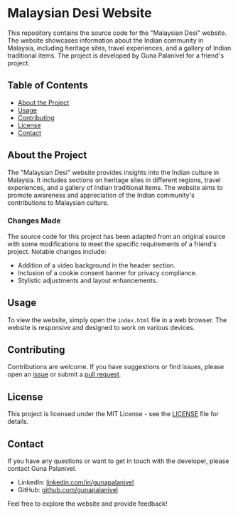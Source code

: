 # Malaysian Desi Website

This repository contains the source code for the "Malaysian Desi" website. The website showcases information about the Indian community in Malaysia, including heritage sites, travel experiences, and a gallery of Indian traditional items. The project is developed by Guna Palanivel for a friend's project.

## Table of Contents

- [About the Project](#about-the-project)
- [Usage](#usage)
- [Contributing](#contributing)
- [License](#license)
- [Contact](#contact)

## About the Project

The "Malaysian Desi" website provides insights into the Indian culture in Malaysia. It includes sections on heritage sites in different regions, travel experiences, and a gallery of Indian traditional items. The website aims to promote awareness and appreciation of the Indian community's contributions to Malaysian culture.

### Changes Made

The source code for this project has been adapted from an original source with some modifications to meet the specific requirements of a friend's project. Notable changes include:

- Addition of a video background in the header section.
- Inclusion of a cookie consent banner for privacy compliance.
- Stylistic adjustments and layout enhancements.

## Usage

To view the website, simply open the `index.html` file in a web browser. The website is responsive and designed to work on various devices.

## Contributing

Contributions are welcome. If you have suggestions or find issues, please open an [issue](https://github.com/yourusername/yourrepository/issues) or submit a [pull request](https://github.com/yourusername/yourrepository/pulls).

## License

This project is licensed under the MIT License - see the [LICENSE](LICENSE) file for details.

## Contact

If you have any questions or want to get in touch with the developer, please contact Guna Palanivel.

- LinkedIn: [linkedin.com/in/gunapalanivel](https://www.linkedin.com/in/guna-palanivel/)
- GitHub: [github.com/gunapalanivel](https://github.com/GunaPalanivel)

Feel free to explore the website and provide feedback!
